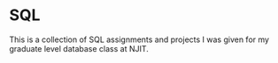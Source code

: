 # SQL

This is a collection of SQL assignments and projects I was given for my graduate level database class at NJIT.

